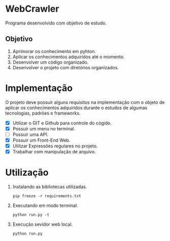 # WebCrawler

Programa desenvolvido com objetivo de estudo.

## Objetivo

1. Aprimorar os conhecimento em pyhton.
2. Aplicar os conhecimentos adquiridos até o momento.
3. Desenvolver um código organizado.
4. Desenvolver o projeto com diretórios organizados.

# Implementação 

O projeto deve possuir alguns requisitos na implementação com o objeto de aplicar os conhecimentos adquiridos durante o estudos de algumas tecnologias, padrões e frameworks.

- [X] Utilizar o GIT e Github para controle do cógido.
- [X] Possuir um menu no terminal.
- [ ] Possuir uma API.
- [X] Possuir um Front-End Web.
- [X] Utilizar Expressões regulares no projeto.
- [X] Trabalhar com manipulação de arquivo.

# Utilização

1. Instalando as bibliotecas utilizadas.

    `pip freeze -r requirements.txt`

2. Executando em modo terminal.

    `python run.py -t`

3. Execução sevidor web local.

    `python run.py`



